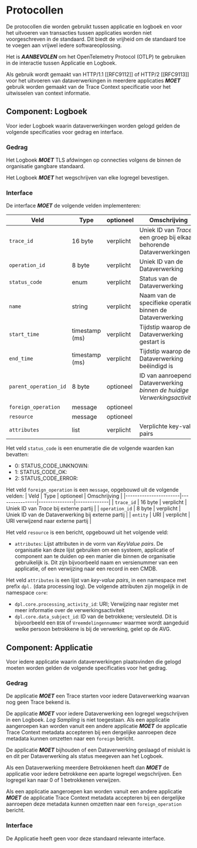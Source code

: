 # Protocollen

De protocollen die worden gebruikt tussen applicatie en logboek en voor het uitvoeren van transacties tussen applicaties worden niet voorgeschreven in de standaard. Dit biedt de vrijheid om de standaard toe te voegen aan vrijwel iedere softwareoplossing.

Het is ***AANBEVOLEN*** om het OpenTelemetry Protocol (OTLP) te gebruiken in de interactie tussen Applicatie en Logboek.

Als gebruik wordt gemaakt van  HTTP/1.1 [[RFC9112]] of HTTP/2 [[RFC9113]] voor het uitvoeren van dataverwerkingen in meerdere applicaties ***MOET*** gebruik worden gemaakt van de Trace Context specificatie voor het uitwisselen van context informatie.


## Component: Logboek

Voor ieder Logboek waarin dataverwerkingen worden gelogd gelden de volgende specificaties voor gedrag en interface.


### Gedrag

Het Logboek ***MOET*** TLS afdwingen op connecties volgens de binnen de organisatie gangbare standaard.

Het Logboek ***MOET*** het wegschrijven van elke logregel bevestigen.


### Interface

De interface ***MOET*** de volgende velden implementeren:

| Veld                  | Type           | optioneel | Omschrijving |
|-----------------------|----------------|---------------|--------------|
| `trace_id`            | 16 byte        | verplicht     | Uniek ID van *Trace*, een groep bij elkaar behorende Dataverwerkingen |
| `operation_id`        |  8 byte        | verplicht     | Uniek ID van de Dataverwerking |
| `status_code`         | enum           | verplicht     | Status van de Dataverwerking |
| `name`                | string         | verplicht     | Naam van de specifieke operatie binnen de Dataverwerking |
| `start_time`          | timestamp (ms) | verplicht     | Tijdstip waarop de Dataverwerking gestart is |
| `end_time`            | timestamp (ms) | verplicht     | Tijdstip waarop de Dataverwerking beëindigd is |
| `parent_operation_id` |  8 byte        | optioneel     | ID van aanroepende Dataverwerking *binnen de huidige Verwerkingsactiviteit* |
| `foreign_operation`   | message        | optioneel     |              |
| `resource`            | message        | optioneel     |              |
| `attributes`          | list           | verplicht     | Verplichte key-value pairs |

Het veld `status_code` is een enumeratie die de volgende waarden kan bevatten:

- 0: STATUS_CODE_UNKNOWN:
- 1: STATUS_CODE_OK:
- 2: STATUS_CODE_ERROR:

Het veld `foreign_operation` is een `message`, opgebouwd uit de volgende velden:
| Veld                  | Type           | optioneel | Omschrijving |
|-----------------------|----------------|---------------|--------------|
| `trace_id`            | 16 byte        | verplicht     | Uniek ID van *Trace* bij externe partij |
| `operation_id`        |  8 byte        | verplicht     | Uniek ID van de Dataverwerking bij externe partij |
| `entity`              |  URI           | verplicht     | URI verwijzend naar externe partij |

Het veld `resource` is een bericht, opgebouwd uit het volgende veld:

- `attributes`: Lijst attributen in de vorm van *KeyValue pairs*. De organisatie kan deze lijst gebruiken om een systeem, applicatie of component aan te duiden op een manier die binnen de organisatie gebruikelijk is. Dit zijn bijvoorbeeld naam en versienummer van een applicatie, of een verwijzing naar een record in een CMDB.

Het veld `attributes` is een lijst van *key-value pairs*, in een namespace met prefix `dpl.` (data processing log). De volgende attributen zijn mogelijk in de namespace `core`:

- `dpl.core.processing_activity_id`: URI; Verwijzing naar register met meer informatie over de verwerkingsactiviteit
- `dpl.core.data_subject_id`: ID van de betrokkene; versleuteld. Dit is bijvoorbeeld een `BSN` of `Vreemdelingennummer` waarmee wordt aangeduid welke persoon betrokkene is bij de verwerking, gelet op de AVG.


## Component: Applicatie

Voor iedere applicatie waarin dataverwerkingen plaatsvinden die gelogd moeten worden gelden de volgende specificaties voor het gedrag.


### Gedrag

De applicatie ***MOET*** een Trace starten voor iedere Dataverwerking waarvan nog geen Trace bekend is.

De applicatie ***MOET*** voor iedere Dataverwerking een logregel wegschrijven in een Logboek. *Log Sampling* is niet toegestaan. 
Als een applicatie aangeroepen kan worden vanuit een andere applicatie ***MOET*** de applicatie Trace Context metadata accepteren bij een dergelijke aanroepen deze metadata kunnen omzetten naar een `foreign` bericht.

De applicatie ***MOET*** bijhouden of een Dataverwerking geslaagd of mislukt is en dit per Dataverwerking als status meegeven aan het Logboek.

Als een Dataverwerking meerdere Betrokkenen heeft dan ***MOET*** de applicatie voor iedere betrokkene een aparte logregel wegschrijven. Een logregel kan naar 0 of 1 betrokkenen verwijzen.

Als een applicatie aangeroepen kan worden vanuit een andere applicatie ***MOET*** de applicatie Trace Context metadata accepteren bij een dergelijke aanroepen deze metadata kunnen omzetten naar een `foreign_operation` bericht.


### Interface

De Applicatie heeft geen voor deze standaard relevante interface.
